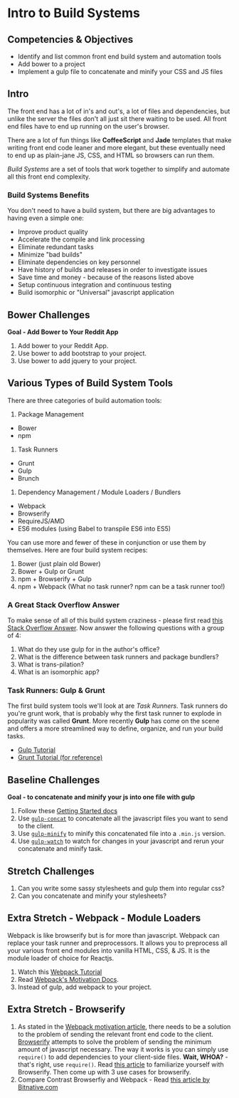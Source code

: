 # Intro to Build Systems

## Competencies & Objectives

  * Identify and list common front end build system and automation tools
  * Add bower to a project
  * Implement a gulp file to concatenate and minify your CSS and JS files

## Intro

The front end has a lot of in's and out's, a lot of files and dependencies, but unlike the server the files don't all just sit there waiting to be used. All front end files have to end up running on the user's browser.

There are a lot of fun things like **CoffeeScript** and **Jade** templates that make writing front end code leaner and more elegant, but these eventually need to end up as plain-jane JS, CSS, and HTML so browsers can run them.

*Build Systems* are a set of tools that work together to simplify and automate all this front end complexity.

### Build Systems Benefits

You don't need to have a build system, but there are big advantages to having even a simple one:

  * Improve product quality
  * Accelerate the compile and link processing
  * Eliminate redundant tasks
  * Minimize "bad builds"
  * Eliminate dependencies on key personnel
  * Have history of builds and releases in order to investigate issues
  * Save time and money - because of the reasons listed above
  * Setup continuous integration and continuous testing
  * Build isomorphic or "Universal" javascript application

## Bower Challenges

**Goal - Add Bower to Your Reddit App**

1. Add bower to your Reddit App.
1. Use bower to add bootstrap to your project.
1. Use bower to add jquery to your project.

## Various Types of Build System Tools

There are three categories of build automation tools:

1. Package Management
  - Bower
  - npm
1. Task Runners
  - Grunt
  - Gulp
  - Brunch
1. Dependency Management / Module Loaders / Bundlers
  - Webpack
  - Browserify
  - RequireJS/AMD
  - ES6 modules (using Babel to transpile ES6 into ES5)

You can use more and fewer of these in conjunction or use them by themselves. Here are four build system recipes:

1. Bower (just plain old Bower)
1. Bower + Gulp or Grunt
1. npm + Browserify + Gulp
1. npm + Webpack (What no task runner? npm can be a task runner too!)

### A Great Stack Overflow Answer

To make sense of all of this build system craziness - please first read [this Stack Overflow Answer](http://stackoverflow.com/questions/33561272/task-runners-gulp-grunt-etc-and-bundlers-webpack-browserify-why-use-toge). Now answer the following questions with a group of 4:

1. What do they use gulp for in the author's office?
1. What is the difference between task runners and package bundlers?
1. What is trans-pilation?
1. What is an isomorphic app?

### Task Runners: Gulp & Grunt

The first build system tools we'll look at are *Task Runners*. Task runners do you're grunt work, that is probably why the first task runner to explode in popularity was called **Grunt**. More recently **Gulp** has come on the scene and offers a more streamlined way to define, organize, and run your build tasks.

* [Gulp Tutorial](https://www.youtube.com/watch?v=LmdT2zhFmn4)
* [Grunt Tutorial (for reference)](https://www.youtube.com/watch?v=TMKj0BxzVgw)

## Baseline Challenges

**Goal - to concatenate and minify your js into one file with gulp**

1. Follow these [Getting Started docs](https://github.com/gulpjs/gulp/blob/master/docs/getting-started.md)
1. Use [`gulp-concat`](https://github.com/contra/gulp-concat) to concatenate all the javascript files you want to send to the client.
1. Use [`gulp-minify`](https://www.npmjs.com/package/gulp-minify) to minify this concatenated file into a `.min.js` version.
1. Use [`gulp-watch`](https://www.npmjs.com/package/gulp-watch) to watch for changes in your javascript and rerun your concatenate and minify task.

## Stretch Challenges

1. Can you write some sassy stylesheets and gulp them into regular css?
1. Can you concatenate and minify your stylesheets?


## Extra Stretch - Webpack - Module Loaders

Webpack is like browserify but is for more than javascript. Webpack can replace your task runner and preprocessors. It allows you to preprocess all your various front end modules into vanilla HTML, CSS, & JS. It is the module loader of choice for Reactjs.

1. Watch this [Webpack Tutorial](https://www.youtube.com/watch?v=9kJVYpOqcVU)
1. Read [Webpack's Motivation Docs](http://webpack.github.io/docs/motivation.html). 
1. Instead of gulp, add webpack to your project.

## Extra Stretch - Browserify

1. As stated in the [Webpack motivation article](http://webpack.github.io/docs/motivation.html), there needs to be a solution to the problem of sending the relevant front end code to the client. [Browserify](http://browserify.org/) attempts to solve the problem of sending the minimum amount of javascript necessary. The way it works is you can simply use `require()` to add dependencies to your client-side files. **Wait, WHOA?** - that's right, use `require()`. Read [this article](http://www.jeromesteunou.net/browserify-why-and-how.html) to familiarize yourself with Browserify. Then come up with 3 use cases for browserify.
1. Compare Contrast Browserfiy and Webpack - Read [this article by Bitnative.com](https://medium.com/@housecor/browserify-vs-webpack-b3d7ca08a0a9#.rfiu01zif)
